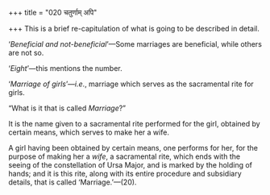 +++
title = "020 चतुर्णाम् अपि"

+++
This is a brief re-capitulation of what is going to be described in
detail.

‘*Beneficial and not-beneficial*’—Some marriages are beneficial, while
others are not so.

‘*Eight*’—this mentions the number.

‘*Marriage of girls*’—*i.e*., marriage which serves as the sacramental
rite for girls.

“What is it that is called *Marriage*?”

It is the name given to a sacramental rite performed for the girl,
obtained by certain means, which serves to make her a wife.

A girl having been obtained by certain means, one performs for her, for
the purpose of making her a *wife*, a sacramental rite, which ends with
the seeing of the constellation of Ursa Major, and is marked by the
holding of hands; and it is this rite, along with its entire procedure
and subsidiary details, that is called ‘Marriage.’—(20).


